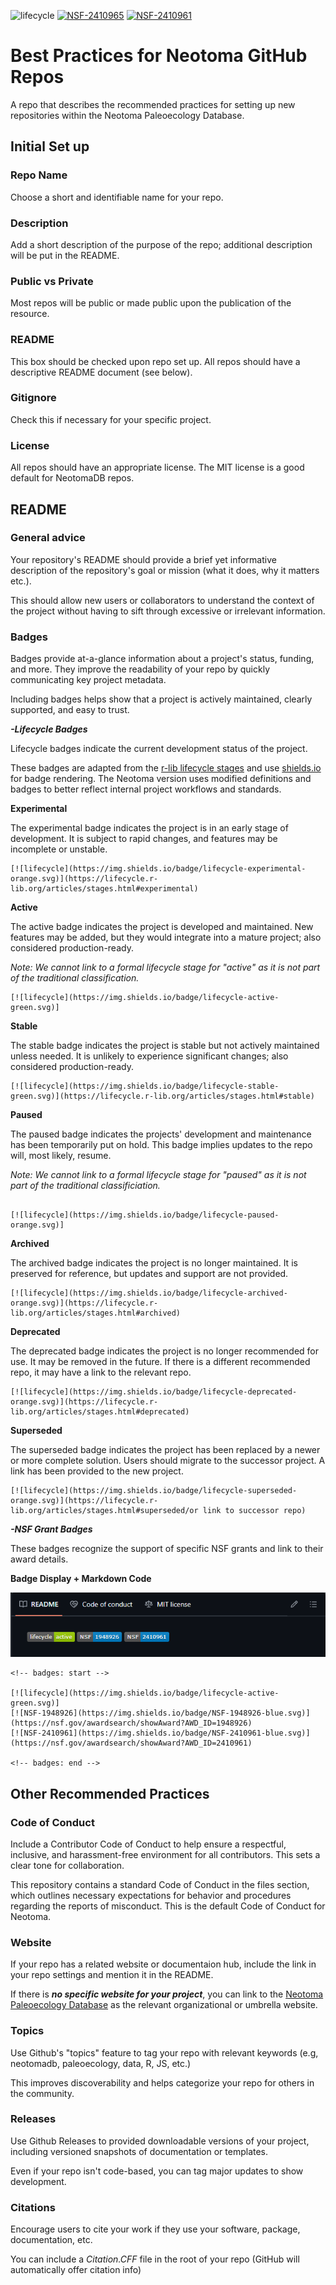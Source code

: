 <!-- badges: start -->

![lifecycle](https://img.shields.io/badge/lifecycle-active-green.svg)
[![NSF-2410965](https://img.shields.io/badge/NSF-2410965-blue.svg)](https://www.nsf.gov/awardsearch/showAward?AWD_ID=2410965&HistoricalAwards=false)
[![NSF-2410961](https://img.shields.io/badge/NSF-2410961-blue.svg)](https://www.nsf.gov/awardsearch/showAward?AWD_ID=2410961&HistoricalAwards=false)

<!-- badges: end -->

# Best Practices for Neotoma GitHub Repos
A repo that describes the recommended practices for setting up new repositories within the Neotoma Paleoecology Database.

## Initial Set up

### Repo Name
Choose a short and identifiable name for your repo.

### Description
Add a short description of the purpose of the repo; additional description will be put in the README.

### Public vs Private
Most repos will be public or made public upon the publication of the resource.

### README
This box should be checked upon repo set up. All repos should have a descriptive README document (see below).

### Gitignore
Check this if necessary for your specific project.

### License
All repos should have an appropriate license. The MIT license is a good default for NeotomaDB repos.

## README
### General advice
Your repository's README should provide a brief yet informative description of the repository's goal or mission (what it does, why it matters etc.).


This should allow new users or collaborators to understand the context of the project without having to sift through excessive or irrelevant information. 
### Badges
Badges provide at-a-glance information about a project's status, funding, and more. They improve the readability of your repo by quickly communicating key project metadata.

Including badges helps show that a project is actively maintained, clearly supported, and easy to trust.

***-Lifecycle Badges*** 

Lifecycle badges indicate the current development status of the project. 

These badges are adapted from the [r-lib lifecycle stages](https://lifecycle.r-lib.org/articles/stages.html) and use [shields.io](https://shields.io/) for badge rendering. The Neotoma version uses modified definitions and badges to better reflect internal project workflows and standards.


**Experimental**

The experimental badge indicates the project is in an early stage of development. It is subject to rapid changes, and features may be incomplete or unstable. 

```
[![lifecycle](https://img.shields.io/badge/lifecycle-experimental-orange.svg)](https://lifecycle.r-lib.org/articles/stages.html#experimental)

```

**Active**

The active badge indicates the project is developed and maintained. New features may be added, but they would integrate into a mature project; also considered production-ready.

*Note: We cannot link to a formal lifecycle stage for "active" as it is not part of the traditional classification.*

```
[![lifecycle](https://img.shields.io/badge/lifecycle-active-green.svg)]

```

**Stable**

The stable badge indicates the project is stable but not actively maintained unless needed. It is unlikely to experience significant changes; also considered production-ready.

```
[![lifecycle](https://img.shields.io/badge/lifecycle-stable-green.svg)](https://lifecycle.r-lib.org/articles/stages.html#stable)

```

**Paused**

The paused badge indicates the projects' development and maintenance has been temporarily put on hold. This badge implies updates to the repo will, most likely, resume. 

*Note: We cannot link to a formal lifecycle stage for "paused" as it is not part of the traditional classificiation.*

```

[![lifecycle](https://img.shields.io/badge/lifecycle-paused-orange.svg)]

```

**Archived**

The archived badge indicates the project is no longer maintained. It is preserved for reference, but updates and support are not provided. 

```
[![lifecycle](https://img.shields.io/badge/lifecycle-archived-orange.svg)](https://lifecycle.r-lib.org/articles/stages.html#archived)

```

**Deprecated**

The deprecated badge indicates the project is no longer recommended for use. It may be removed in the future. If there is a different recommended repo, it may have a link to the relevant repo.

```
[![lifecycle](https://img.shields.io/badge/lifecycle-deprecated-orange.svg)](https://lifecycle.r-lib.org/articles/stages.html#deprecated)

```

**Superseded**

The superseded badge indicates the project has been replaced by a newer or more complete solution. Users should migrate to the successor project. A link has been provided to the new project.

```
[![lifecycle](https://img.shields.io/badge/lifecycle-superseded-orange.svg)](https://lifecycle.r-lib.org/articles/stages.html#superseded/or link to successor repo)

```

***-NSF Grant Badges***

These badges recognize the support of specific NSF grants and link to their award details.

**Badge Display + Markdown Code**

![Badge Display](Example-badge-image.png)


```
<!-- badges: start -->

[![lifecycle](https://img.shields.io/badge/lifecycle-active-green.svg)]
[![NSF-1948926](https://img.shields.io/badge/NSF-1948926-blue.svg)](https://nsf.gov/awardsearch/showAward?AWD_ID=1948926)
[![NSF-2410961](https://img.shields.io/badge/NSF-2410961-blue.svg)](https://nsf.gov/awardsearch/showAward?AWD_ID=2410961)

<!-- badges: end -->
```



## Other Recommended Practices
### Code of Conduct
Include a Contributor Code of Conduct to help ensure a respectful, inclusive, and harassment-free environment for all contributors. This sets a clear tone for collaboration. 


This repository contains a standard Code of Conduct in the files section, which outlines necessary expectations for behavior and procedures regarding the reports of misconduct. This is the default Code of Conduct for Neotoma. 
### Website
If your repo has a related website or documentaion hub, include the link in your repo settings and mention it in the README.

If there is ***no specific website for your project***, you can link to the [Neotoma Paleoecology Database](https://www.neotomadb.org) as the relevant organizational or umbrella website.
### Topics
Use Github's "topics" feature to tag your repo with relevant keywords (e.g, neotomadb, paleoecology, data, R, JS, etc.)


This improves discoverability and helps categorize your repo for others in the community.
### Releases
Use Github Releases to provided downloadable versions of your project, including versioned snapshots of documentation or templates.


Even if your repo isn't code-based, you can tag major updates to show development. 
### Citations
Encourage users to cite your work if they use your software, package, documentation, etc.


You can include a *Citation.CFF* file in the root of your repo (GitHub will automatically offer citation info)
